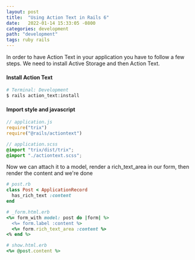 ```yaml
---
layout: post
title:  "Using Action Text in Rails 6"
date:   2022-01-14 15:33:05 -0800
categories: development
path: "development"
tags: ruby rails
---
```

In order to have Action Text in your application you have to follow a few steps. We need to install Active Storage and then Action Text.

#### Install Action Text
```sh
# Terminal: Development
$ rails action_text:install
```

#### Import style and javascript
```js
// application.js
require("trix")
require("@rails/actiontext")
```

```scss
// application.scss
@import "trix/dist/trix";
@import "./actiontext.scss";
```
Now we can attach it to a model, render a rich_text_area in our form, then render the content and we're done
```ruby
# post.rb
class Post < ApplicationRecord
  has_rich_text :content
end
```

```ruby
# _form.html.erb
<%= form_with model: post do |form| %>
  <%= form.label :content %>
  <%= form.rich_text_area :content %>
<% end %>
```

```ruby
# show.html.erb
<%= @post.content %>
```